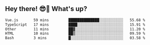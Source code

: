## Hey there! 😎👋 What's up?

<!--START_SECTION:waka-->

```txt
Vue.js       59 mins         ██████████████░░░░░░░░░░░   55.68 %
TypeScript   17 mins         ████░░░░░░░░░░░░░░░░░░░░░   15.91 %
Other        11 mins         ██▓░░░░░░░░░░░░░░░░░░░░░░   11.20 %
HTML         10 mins         ██▒░░░░░░░░░░░░░░░░░░░░░░   09.59 %
Bash         3 mins          █░░░░░░░░░░░░░░░░░░░░░░░░   03.58 %
```

<!--END_SECTION:waka-->
